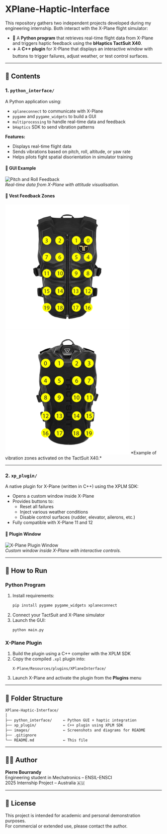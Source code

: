 # XPlane-Haptic-Interface

This repository gathers two independent projects developed during my engineering internship. Both interact with the X-Plane flight simulator:

- 🧠 A **Python program** that retrieves real-time flight data from X-Plane and triggers haptic feedback using the **bHaptics TactSuit X40**.
- ✈️ A **C++ plugin** for X-Plane that displays an interactive window with buttons to trigger failures, adjust weather, or test control surfaces.

---

## 🔧 Contents

### 1. `python_interface/`

A Python application using:

- `xplaneconnect` to communicate with X-Plane
- `pygame` and `pygame_widgets` to build a GUI
- `multiprocessing` to handle real-time data and feedback
- `bHaptics` SDK to send vibration patterns

**Features:**
- Displays real-time flight data
- Sends vibrations based on pitch, roll, altitude, or yaw rate
- Helps pilots fight spatial disorientation in simulator training

#### 📸 GUI Example

![Pitch and Roll Feedback](images/gui_pitch_roll.png)  
*Real-time data from X-Plane with attitude visualisation.*

#### 📸 Vest Feedback Zones

<img src="images/vestfront_diagram.png" alt="Vest diagram" width="400"/>
<img src="images/vestback_diagram.png" alt="Vest diagram" width="400"/>
*Example of vibration zones activated on the TactSuit X40.*

---

### 2. `xp_plugin/`

A native plugin for X-Plane (written in C++) using the XPLM SDK:

- Opens a custom window inside X-Plane
- Provides buttons to:
  - Reset all failures
  - Inject various weather conditions
  - Disable control surfaces (rudder, elevator, ailerons, etc.)
- Fully compatible with X-Plane 11 and 12

#### 📸 Plugin Window

![X-Plane Plugin Window](images/xp_plugin_window.png)  
*Custom window inside X-Plane with interactive controls.*

---

## 🏁 How to Run

### Python Program
1. Install requirements:
   ```bash
   pip install pygame pygame_widgets xplaneconnect
   ```
2. Connect your TactSuit and X-Plane simulator
3. Launch the GUI:
   ```bash
   python main.py
   ```

### X-Plane Plugin
1. Build the plugin using a C++ compiler with the XPLM SDK
2. Copy the compiled `.xpl` plugin into:
   ```
   X-Plane/Resources/plugins/XPlaneInterface/
   ```
3. Launch X-Plane and activate the plugin from the **Plugins** menu

---

## 📁 Folder Structure

```
XPlane-Haptic-Interface/
│
├── python_interface/     ← Python GUI + haptic integration
├── xp_plugin/            ← C++ plugin using XPLM SDK
├── images/               ← Screenshots and diagrams for README
├── .gitignore
└── README.md             ← This file
```

---

## 👨‍🔬 Author

**Pierre Bourrandy**  
Engineering student in Mechatronics – ENSIL-ENSCI  
2025 Internship Project – Australia 🇦🇺

---

## 📜 License

This project is intended for academic and personal demonstration purposes.  
For commercial or extended use, please contact the author.

